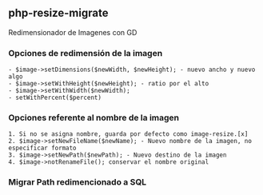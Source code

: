## php-resize-migrate

Redimensionador de Imagenes con GD


### Opciones de redimensión de la imagen

    - $image->setDimensions($newWidth, $newHeight); - nuevo ancho y nuevo algo
    - $image->setWithHeight($newHeight); - ratio por el alto
    - $image->setWithWidth($newWidth);
    - setWithPercent($percent)
    

### Opciones referente al nombre de la imagen

    1. Si no se asigna nombre, guarda por defecto como image-resize.[x]
    2. $image->setNewFileName($newName); - Nuevo nombre de la imagen, no especificar formato
	3. $image->setNewPath($newPath); - Nuevo destino de la imagen
    4. $image->notRenameFile(); conservar el nombre original
 
### Migrar Path redimencionado a SQL
	
